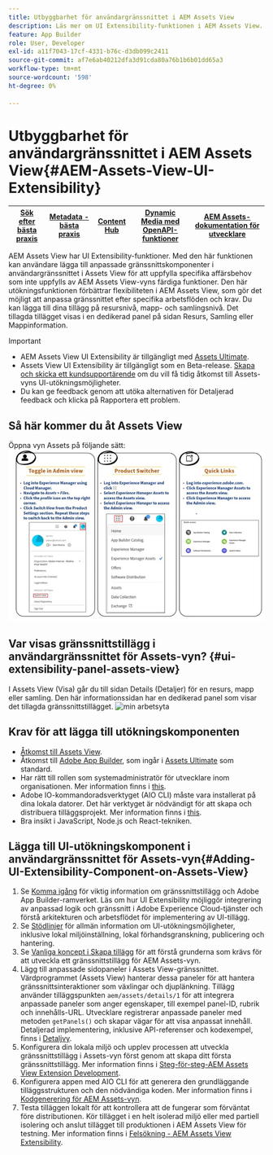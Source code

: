 ```yaml
---
title: Utbyggbarhet för användargränssnittet i AEM Assets View
description: Läs mer om UI Extensibility-funktionen i AEM Assets View. Med användargränssnittet i AEM Assets View kan du lägga till anpassade användargränssnittskomponenter som uppfyller specifika affärsbehov.
feature: App Builder
role: User, Developer
exl-id: a11f7043-17cf-4331-b76c-d3db099c2411
source-git-commit: af7e6ab40212dfa3d91cda80a76b1b6b01dd65a3
workflow-type: tm+mt
source-wordcount: '598'
ht-degree: 0%

---
```


# Utbyggbarhet för användargränssnittet i AEM Assets View{#AEM-Assets-View-UI-Extensibility}

| [Sök efter bästa praxis](/help/assets/search-best-practices.md) | [Metadata - bästa praxis](/help/assets/metadata-best-practices.md) | [Content Hub](/help/assets/product-overview.md) | [Dynamic Media med OpenAPI-funktioner](/help/assets/dynamic-media-open-apis-overview.md) | [AEM Assets-dokumentation för utvecklare](https://developer.adobe.com/experience-cloud/experience-manager-apis/) |
| ------------- | --------------------------- |---------|----|-----|

AEM Assets View har UI Extensibility-funktioner. Med den här funktionen kan användare lägga till anpassade gränssnittskomponenter i användargränssnittet i Assets View för att uppfylla specifika affärsbehov som inte uppfylls av AEM Assets View-vyns färdiga funktioner. Den här utökningsfunktionen förbättrar flexibiliteten i AEM Assets View, som gör det möjligt att anpassa gränssnittet efter specifika arbetsflöden och krav.
Du kan lägga till dina tillägg på resursnivå, mapp- och samlingsnivå. Det tillagda tillägget visas i en dedikerad panel på sidan Resurs, Samling eller Mappinformation.

>[!IMPORTANT]
>
> * AEM Assets View UI Extensibility är tillgängligt med [Assets Ultimate](/help/assets/assets-ultimate-overview.md).
> * Assets View UI Extensibility är tillgängligt som en Beta-release. [Skapa och skicka ett kundsupportärende](https://helpx.adobe.com/enterprise/using/support-for-experience-cloud.html) om du vill få tidig åtkomst till Assets-vyns UI-utökningsmöjligheter.
> * Du kan ge feedback genom att utöka alternativen för Detaljerad feedback och klicka på Rapportera ett problem.

## <a id="1"></a> Så här kommer du åt Assets View

Öppna vyn Assets på följande sätt:
![access-assets-view-ui](/help/assets/assets/access-assets-view.jpg)

## Var visas gränssnittstillägg i användargränssnittet för Assets-vyn? {#ui-extensibility-panel-assets-view}

I Assets View (Visa) går du till sidan Details (Detaljer) för en resurs, mapp eller samling. Den här informationssidan har en dedikerad panel som visar det tillagda gränssnittstillägget.
![min arbetsyta](/help/assets/assets/my-workspace-assets-view3.png)


## Krav för att lägga till utökningskomponenten

* [Åtkomst till Assets View](#1).
* Åtkomst till [Adobe App Builder](https://developer.adobe.com/app-builder/docs/overview/), som ingår i [Assets Ultimate](/help/assets/assets-ultimate-overview.md) som standard.
* Har rätt till rollen som systemadministratör för utvecklare inom organisationen. Mer information finns i [this](https://developer.adobe.com/uix/docs/guides/get-access/).
* Adobe IO-kommandoradsverktyget (AIO CLI) måste vara installerat på dina lokala datorer. Det här verktyget är nödvändigt för att skapa och distribuera tilläggsprojekt. Mer information finns i [this](https://developer.adobe.com/app-builder/docs/getting_started/#local-environment-set-up).
* Bra insikt i JavaScript, Node.js och React-tekniken.

## Lägga till UI-utökningskomponent i användargränssnittet för Assets-vyn{#Adding-UI-Extensibility-Component-on-Assets-View}

1. Se [Komma igång](https://developer.adobe.com/uix/docs/getting-started/) för viktig information om gränssnittstillägg och Adobe App Builder-ramverket. Läs om hur UI Extensibility möjliggör integrering av anpassad logik och gränssnitt i Adobe Experience Cloud-tjänster och förstå arkitekturen och arbetsflödet för implementering av UI-tillägg.
1. Se [Stödlinjer](https://developer.adobe.com/uix/docs/guides/) för allmän information om UI-utökningsmöjligheter, inklusive lokal miljöinställning, lokal förhandsgranskning, publicering och hantering.
1. Se [Vanliga koncept i Skapa tillägg](https://developer.adobe.com/uix/docs/services/aem-assets-view/api/commons/) för att förstå grunderna som krävs för att utveckla ett gränssnittstillägg för AEM Assets-vyn.
1. Lägg till anpassade sidopaneler i Assets View-gränssnittet. Värdprogrammet (Assets View) hanterar dessa paneler för att hantera gränssnittsinteraktioner som växlingar och djuplänkning. Tillägg använder tilläggspunkten `aem/assets/details/1` för att integrera anpassade paneler som anger egenskaper, till exempel panel-ID, rubrik och innehålls-URL. Utvecklare registrerar anpassade paneler med metoden `getPanels()` och skapar vägar för att visa anpassat innehåll. Detaljerad implementering, inklusive API-referenser och kodexempel, finns i [Detaljvy](https://developer.adobe.com/uix/docs/services/aem-assets-view/api/details-view/).
1. Konfigurera din lokala miljö och upplev processen att utveckla gränssnittstillägg i Assets-vyn först genom att skapa ditt första gränssnittstillägg. Mer information finns i [Steg-för-steg-AEM Assets View Extension Development](https://developer.adobe.com/uix/docs/services/aem-assets-view/extension-development/).
1. Konfigurera appen med AIO CLI för att generera den grundläggande tilläggsstrukturen och den nödvändiga koden. Mer information finns i [Kodgenerering för AEM Assets-vyn](https://developer.adobe.com/uix/docs/services/aem-assets-view/code-generation/).
1. Testa tilläggen lokalt för att kontrollera att de fungerar som förväntat före distributionen. Kör tillägget i en helt isolerad miljö eller med partiell isolering och anslut tillägget till produktionen i AEM Assets View för testning. Mer information finns i [Felsökning - AEM Assets View Extensibility](https://developer.adobe.com/uix/docs/services/aem-assets-view/debug/).
